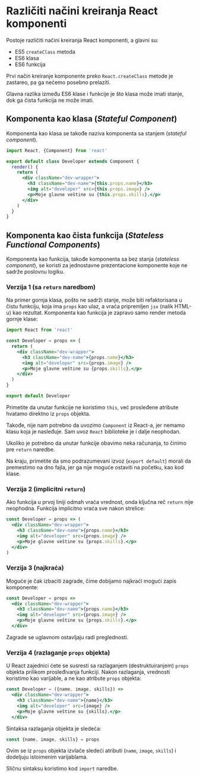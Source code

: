 # Različiti načini kreiranja React komponenti

Postoje različiti načini kreiranja React komponenti, a glavni su:

- ES5 `createClass` metoda
- ES6 klasa
- ES6 funkcija

Prvi način kreiranje komponente preko `React.createClass` metode je zastareo, pa ga nećemo posebno prelaziti.

Glavna razlika između ES6 klase i funkcije je što klasa može imati stanje, dok ga čista funkcija ne može imati.

## Komponenta kao klasa (*Stateful Component*)

Komponenta kao klasa se takođe naziva komponenta sa stanjem (*stateful component*).

```jsx
import React, {Component} from 'react'

export default class Developer extends Component {
  render() {
    return (
      <div className="dev-wrapper">
        <h3 className="dev-name">{this.props.name}</h3>
        <img alt="developer" src={this.props.image} />
        <p>Moje glavne veštine su {this.props.skills}.</p>
      </div>
    )
  }
}
```

## Komponenta kao čista funkcija (*Stateless Functional Components*)

Komponenta kao funkcija, takođe komponenta sa bez stanja (*stateless component*), se koristi za jednostavne prezentacione komponente koje ne sadrže poslovnu logiku.

### Verzija 1 (sa `return` naredbom)

Na primer gornja klasa, pošto ne sadrži stanje, može biti refaktorisana u čistu funkciju, koja ima `props` kao ulaz, a vraća pripremljen `jsx` (nalik HTML-u) kao rezultat. Komponenta kao funkcija je zapravo samo render metoda gornje klase:

```jsx
import React from 'react'

const Developer = props => {
  return (
    <div className="dev-wrapper">
      <h3 className="dev-name">{props.name}</h3>
      <img alt="developer" src={props.image} />
      <p>Moje glavne veštine su {props.skills}.</p>
    </div>
  )
}

export default Developer
```

Primetite da unutar funkcije ne koristimo `this`, već prosleđene atribute hvatamo direktno iz `props` objekta.

Takođe, nije nam potrebno da uvozimo `Component` iz React-a, jer nemamo klasu koja je nasleđuje. Sam uvoz `React` biblioteke je i dalje neophodan.

Ukoliko je potrebno da unutar funkcije obavimo neka računanja, to činimo pre `return` naredbe.

Na kraju, primetite da smo podrazumevani izvoz (`export default`) morali da premestimo na dno fajla, jer ga nije moguće ostaviti na početku, kao kod klase.

### Verzija 2 (implicitni `return`)

Ako funkcija u prvoj liniji odmah vraća vrednost, onda ključna reč `return` nije neophodna. Funkcija implicitno vraća sve nakon strelice:

```jsx
const Developer = props => (
  <div className="dev-wrapper">
    <h3 className="dev-name">{props.name}</h3>
    <img alt="developer" src={props.image} />
    <p>Moje glavne veštine su {props.skills}.</p>
  </div>
)
```

### Verzija 3 (najkraća)

Moguće je čak izbaciti zagrade, čime dobijamo najkraći mogući zapis komponente:

```jsx
const Developer = props =>
  <div className="dev-wrapper">
    <h3 className="dev-name">{props.name}</h3>
    <img alt="developer" src={props.image} />
    <p>Moje glavne veštine su {props.skills}.</p>
  </div>
```

Zagrade se uglavnom ostavljaju radi preglednosti.

### Verzija 4 (razlaganje `props` objekta)

U React zajednici ćete se susresti sa razlaganjem (destruktuiranjem) `props` objekta prilikom prosleđivanja funkciji. Nakon razlaganja, vrednosti koristimo kao varijable, a ne kao atribute `props` objekta:

```jsx
const Developer = ({name, image, skills}) =>
  <div className="dev-wrapper">
    <h3 className="dev-name">{name}</h3>
    <img alt="developer" src={image} />
    <p>Moje glavne veštine su {skills}.</p>
  </div>
```

Sintaksa razlaganja objekta je sledeća:

```js
const {name, image, skills} = props
```

Ovim se iz `props` objekta izvlače sledeći atributi (`name`, `image`, `skills`) i dodeljuju istoimenim varijablama.

Sličnu sintaksu koristimo kod `import` naredbe.
